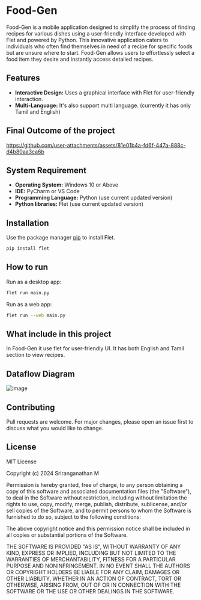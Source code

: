 # Food-Gen
Food-Gen is a mobile application designed to simplify the process of finding recipes for various dishes using a user-friendly interface developed with Flet and powered by Python. This innovative application caters to individuals who often find themselves in need of a recipe for specific foods but are unsure where to start. Food-Gen allows users to effortlessly select a food item they desire and instantly access detailed recipes.

## Features
- **Interactive Design:** Uses a graphical interface with Flet for user-friendly interaction.
- **Multi-Language:** It's also support multi language. (currently it has only Tamil and English)

## Final Outcome of the project

https://github.com/user-attachments/assets/81e01b4a-fd6f-447a-888c-d4b80aa3ca6b

## System Requirement

- **Operating System:** Windows 10 or Above
- **IDE:** PyCharm or VS Code
- **Programming Language:** Python (use current updated version)
- **Python libraries:** Flet (use current updated version)

## Installation

Use the package manager [pip](https://pip.pypa.io/en/stable/) to install Flet.

```bash
pip install flet
```

## How to run
Run as a desktop app:
```bash
flet run main.py
```
Run as a web app:
```bash
flet run --web main.py
```

## What include in this project

In Food-Gen it use flet for user-friendly UI. It has both English and Tamil section to view recipes.

## Dataflow Diagram
![image](https://github.com/user-attachments/assets/d9ca8cbd-1806-4071-a304-7a056312ca99)

## Contributing
Pull requests are welcome. For major changes, please open an issue first to discuss what you would like to change.

## License
MIT License

Copyright (c) 2024 Sriranganathan M

Permission is hereby granted, free of charge, to any person obtaining a copy of this software and associated documentation files (the "Software"), to deal in the Software without restriction, including without limitation the rights to use, copy, modify, merge, publish, distribute, sublicense, and/or sell copies of the Software, and to permit persons to whom the Software is furnished to do so, subject to the following conditions:

The above copyright notice and this permission notice shall be included in all copies or substantial portions of the Software.

THE SOFTWARE IS PROVIDED "AS IS", WITHOUT WARRANTY OF ANY KIND, EXPRESS OR IMPLIED, INCLUDING BUT NOT LIMITED TO THE WARRANTIES OF MERCHANTABILITY, FITNESS FOR A PARTICULAR PURPOSE AND NONINFRINGEMENT. IN NO EVENT SHALL THE AUTHORS OR COPYRIGHT HOLDERS BE LIABLE FOR ANY CLAIM, DAMAGES OR OTHER LIABILITY, WHETHER IN AN ACTION OF CONTRACT, TORT OR OTHERWISE, ARISING FROM,
OUT OF OR IN CONNECTION WITH THE SOFTWARE OR THE USE OR OTHER DEALINGS IN THE SOFTWARE.
